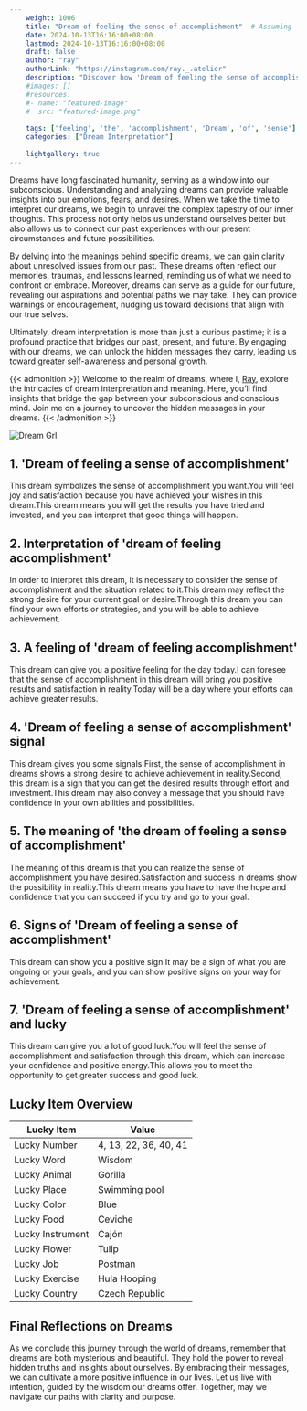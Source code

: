 ```yaml
---
    weight: 1006
    title: "Dream of feeling the sense of accomplishment"  # Assuming 'title' column exists
    date: 2024-10-13T16:16:00+08:00
    lastmod: 2024-10-13T16:16:00+08:00
    draft: false
    author: "ray"
    authorLink: "https://instagram.com/ray._.atelier"
    description: "Discover how 'Dream of feeling the sense of accomplishment' can interpret your future and uncover its significant meanings in your life."
    #images: []
    #resources:
    #- name: "featured-image"
    #  src: "featured-image.png"
    
    tags: ['feeling', 'the', 'accomplishment', 'Dream', 'of', 'sense']
    categories: ["Dream Interpretation"]
    
    lightgallery: true
---
```

    
Dreams have long fascinated humanity, serving as a window into our subconscious. Understanding and analyzing dreams can provide valuable insights into our emotions, fears, and desires. When we take the time to interpret our dreams, we begin to unravel the complex tapestry of our inner thoughts. This process not only helps us understand ourselves better but also allows us to connect our past experiences with our present circumstances and future possibilities.

By delving into the meanings behind specific dreams, we can gain clarity about unresolved issues from our past. These dreams often reflect our memories, traumas, and lessons learned, reminding us of what we need to confront or embrace. Moreover, dreams can serve as a guide for our future, revealing our aspirations and potential paths we may take. They can provide warnings or encouragement, nudging us toward decisions that align with our true selves.

Ultimately, dream interpretation is more than just a curious pastime; it is a profound practice that bridges our past, present, and future. By engaging with our dreams, we can unlock the hidden messages they carry, leading us toward greater self-awareness and personal growth.

{{< admonition >}}
Welcome to the realm of dreams, where I, [Ray](https://instagram.com/ray._.atelier), explore the intricacies of dream interpretation and meaning. Here, you’ll find insights that bridge the gap between your subconscious and conscious mind. Join me on a journey to uncover the hidden messages in your dreams.
{{< /admonition >}}

![Dream Grl](https://cdn.pixabay.com/photo/2017/11/02/03/35/gothic-2910057_1280.jpg "Dream Grl")

## 1. 'Dream of feeling a sense of accomplishment'
This dream symbolizes the sense of accomplishment you want.You will feel joy and satisfaction because you have achieved your wishes in this dream.This dream means you will get the results you have tried and invested, and you can interpret that good things will happen.

## 2. Interpretation of 'dream of feeling accomplishment'
In order to interpret this dream, it is necessary to consider the sense of accomplishment and the situation related to it.This dream may reflect the strong desire for your current goal or desire.Through this dream you can find your own efforts or strategies, and you will be able to achieve achievement.

## 3. A feeling of 'dream of feeling accomplishment'
This dream can give you a positive feeling for the day today.I can foresee that the sense of accomplishment in this dream will bring you positive results and satisfaction in reality.Today will be a day where your efforts can achieve greater results.

## 4. 'Dream of feeling a sense of accomplishment' signal
This dream gives you some signals.First, the sense of accomplishment in dreams shows a strong desire to achieve achievement in reality.Second, this dream is a sign that you can get the desired results through effort and investment.This dream may also convey a message that you should have confidence in your own abilities and possibilities.

## 5. The meaning of 'the dream of feeling a sense of accomplishment'
The meaning of this dream is that you can realize the sense of accomplishment you have desired.Satisfaction and success in dreams show the possibility in reality.This dream means you have to have the hope and confidence that you can succeed if you try and go to your goal.

## 6. Signs of 'Dream of feeling a sense of accomplishment'
This dream can show you a positive sign.It may be a sign of what you are ongoing or your goals, and you can show positive signs on your way for achievement.

## 7. 'Dream of feeling a sense of accomplishment' and lucky
This dream can give you a lot of good luck.You will feel the sense of accomplishment and satisfaction through this dream, which can increase your confidence and positive energy.This allows you to meet the opportunity to get greater success and good luck.

## Lucky Item Overview
| Lucky Item          | Value              |
|---------------|--------------------|
| Lucky Number        | 4, 13, 22, 36, 40, 41  |
| Lucky Word          | Wisdom |
| Lucky Animal        | Gorilla |
| Lucky Place         | Swimming pool     |
| Lucky Color         | Blue     |
| Lucky Food          | Ceviche      |
| Lucky Instrument    | Cajón |
| Lucky Flower        | Tulip    |
| Lucky Job           | Postman       |
| Lucky Exercise      | Hula Hooping  |
| Lucky Country       | Czech Republic    |


##  Final Reflections on Dreams

As we conclude this journey through the world of dreams, remember that dreams are both mysterious and beautiful. They hold the power to reveal hidden truths and insights about ourselves. By embracing their messages, we can cultivate a more positive influence in our lives. Let us live with intention, guided by the wisdom our dreams offer. Together, may we navigate our paths with clarity and purpose.
